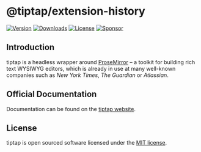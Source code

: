 # @tiptap/extension-history
[![Version](https://img.shields.io/npm/v/@tiptap/extension-history.svg?label=version)](https://www.npmjs.com/package/@tiptap/extension-history)
[![Downloads](https://img.shields.io/npm/dm/@tiptap/extension-history.svg)](https://npmcharts.com/compare/tiptap?minimal=true)
[![License](https://img.shields.io/npm/l/@tiptap/extension-history.svg)](https://www.npmjs.com/package/@tiptap/extension-history)
[![Sponsor](https://img.shields.io/static/v1?label=Sponsor&message=%E2%9D%A4&logo=GitHub)](https://github.com/sponsors/ueberdosis)

## Introduction
tiptap is a headless wrapper around [ProseMirror](https://ProseMirror.net) – a toolkit for building rich text WYSIWYG editors, which is already in use at many well-known companies such as *New York Times*, *The Guardian* or *Atlassian*.

## Official Documentation
Documentation can be found on the [tiptap website](https://tiptap.dev).

## License
tiptap is open sourced software licensed under the [MIT license](https://github.com/ueberdosis/tiptap/blob/main/LICENSE.md).

